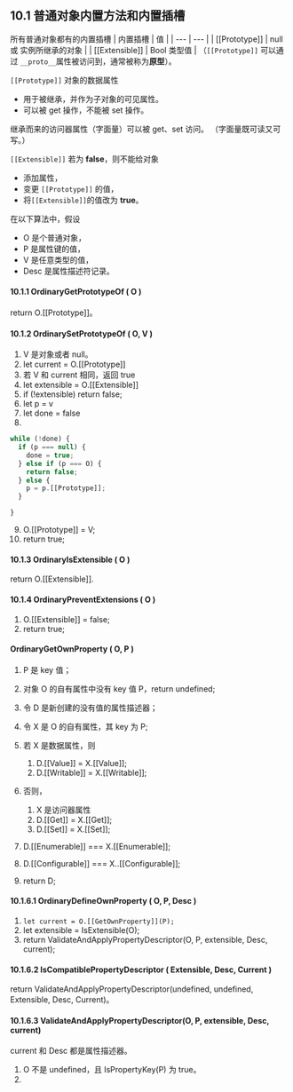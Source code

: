 ## 10.1 普通对象内置方法和内置插槽

所有普通对象都有的内置插槽
| 内置插槽 | 值 |
| --- | --- |
| [[Prototype]] | null 或 实例所继承的对象 |
| [[Extensible]] | Bool 类型值 |
（`[[Prototype]]` 可以通过 `__proto__`属性被访问到，通常被称为**原型**）。

`[[Prototype]]` 对象的数据属性
- 用于被继承，并作为子对象的可见属性。
- 可以被 get 操作，不能被 set 操作。

继承而来的访问器属性（字面量）可以被 get、set 访问。
（字面量既可读又可写。）

`[[Extensible]]` 若为 **false**，则不能给对象
- 添加属性，
- 变更 `[[Prototype]]` 的值，
- 将`[[Extensible]]`的值改为 **true**。

在以下算法中，假设
- O 是个普通对象，
- P 是属性键的值，
- V 是任意类型的值，
- Desc 是属性描述符记录。

#### 10.1.1 OrdinaryGetPrototypeOf ( O )

return O.[[Prototype]]。


#### 10.1.2 OrdinarySetPrototypeOf ( O, V )

1. V 是对象或者 null。
2. let current = O.[[Prototype]]
3. 若 V 和 current 相同，返回 true
4. let extensible = O.[[Extensible]]
5. if (!extensible) return false;
6. let p = v
7. let done = false
8. 
```javascript
while (!done) {
  if (p === null) {
    done = true;
  } else if (p === O) {
    return false;
  } else {
    p = p.[[Prototype]];
  }

}
```
9. O.[[Prototype]] = V;
10. return true;

#### 10.1.3 OrdinaryIsExtensible ( O )

return O.[[Extensible]].

#### 10.1.4 OrdinaryPreventExtensions ( O )

1. O.[[Extensible]] = false;
2. return true;

#### OrdinaryGetOwnProperty ( O, P )

1. P 是 key 值；
2. 对象 O 的自有属性中没有 key 值 P，return undefined;
3. 令 D 是新创建的没有值的属性描述器；
4. 令 X 是 O 的自有属性，其 key 为 P;
5. 若 X 是数据属性，则
    1. D.[[Value]] = X.[[Value]];
    2. D.[[Writable]] = X.[[Writable]];

6. 否则，
    1. X 是访问器属性
    2. D.[[Get]] = X.[[Get]];
    3. D.[[Set]] = X.[[Set]];

7. D.[[Enumerable]] === X.[[Enumerable]];
8. D.[[Configurable]] === X..[[Configurable]];
9. return D;

#### 10.1.6.1 OrdinaryDefineOwnProperty ( O, P, Desc )

1. `let current = O.[[GetOwnProperty]](P);`
2. let extensible = IsExtensible(O);
3. return ValidateAndApplyPropertyDescriptor(O, P, extensible, Desc, current);

#### 10.1.6.2 IsCompatiblePropertyDescriptor ( Extensible, Desc, Current )

return ValidateAndApplyPropertyDescriptor(undefined, undefined, Extensible, Desc, Current)。

#### 10.1.6.3 ValidateAndApplyPropertyDescriptor(O, P, extensible, Desc, current)

current 和 Desc 都是属性描述器。

1. O 不是 undefined，且 IsPropertyKey(P) 为 true。
2. 
